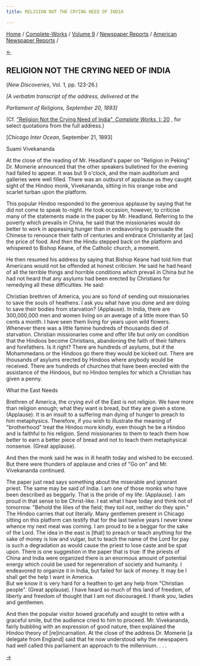```yaml
---
title: RELIGION NOT THE CRYING NEED OF INDIA

---
```

<div>

[Home](../../../../index.htm) /
[Complete-Works](../../../complete_works.htm) / [Volume
9](../../volume_9_contents.htm) / [Newspaper
Reports](../newspaper_reports_contents.htm) / [American Newspaper
Reports](american_newspaper_contents.htm) /

[←](02_chicago_record_sep_11_1893.htm)

## RELIGION NOT THE CRYING NEED OF INDIA

(*New Discoveries*, Vol. 1, pp. 123-26.)

*\[A verbatim transcript of the address, delivered at the*

*Parliament of Religions, September 20, 1893\]*

(Cf. ["Religion Not the Crying Need of India", *Complete Works*, I:
20](../../../volume_1/addresses_at_the_parliament/v1_c1_crying_need.htm)
, for select quotations from the full address.)

\[*Chicago Inter Ocean,* September 21, 1893\]

Suami Vivekananda

At the close of the reading of Mr. Headland's paper on "Religion in
Peking" Dr. Momerie announced that the other speakers bulletined for the
evening had failed to appear. It was but 9 o'clock, and the main
auditorium and galleries were well filled. There was an outburst of
applause as they caught sight of the Hindoo monk, Vivekananda, sitting
in his orange robe and scarlet turban upon the platform.

This popular Hindoo responded to the generous applause by saying that he
did not come to speak to-night. He took occasion, however, to criticise
many of the statements made in the paper by Mr. Headland. Referring to
the poverty which prevails in China, he said that the missionaries would
do better to work in appeasing hunger than in endeavoring to persuade
the Chinese to renounce their faith of centuries and embrace
Christianity at \[as\] the price of food. And then the Hindu stepped
back on the platform and whispered to Bishop Keane, of the Catholic
church, a moment.

He then resumed his address by saying that Bishop Keane had told him
that Americans would not be offended at honest criticism. He said he had
heard of all the terrible things and horrible conditions which prevail
in China but he had not heard that any asylums had been erected by
Christians for remedying all these difficulties. He said:

Christian brethren of America, you are so fond of sending out
missionaries to save the souls of heathens. I ask you what have you done
and are doing to save their bodies from starvation? (Applause). In
India, there are 300,000,000 men and women living on an average of a
little more than 50 cents a month. I have seen them living for years
upon wild flowers. Whenever there was a little famine hundreds of
thousands died of starvation. Christian missionaries come and offer life
but only on condition that the Hindoos become Christians, abandoning the
faith of their fathers and forefathers. Is it right? There are hundreds
of asylums, but if the Mohammedans or the Hindoos go there they would be
kicked out. There are thousands of asylums erected by Hindoos where
anybody would be received. There are hundreds of churches that have been
erected with the assistance of the Hindoos, but no Hindoo temples for
which a Christian has given a penny.

What the East Needs

Brethren of America, the crying evil of the East is not religion. We
have more than religion enough; what they want is bread, but they are
given a stone. (Applause). It is an insult to a suffering man dying of
hunger to preach to him metaphysics. Therefore, if you wish to
illustrate the meaning of "brotherhood" treat the Hindoo more kindly,
even though he be a Hindoo and is faithful to his religion. Send
missionaries to them to teach them how better to earn a better piece of
bread and not to teach them metaphysical nonsense. (Great applause).

And then the monk said he was in ill health today and wished to be
excused. But there were thunders of applause and cries of "Go on" and
Mr. Vivekananda continued.

The paper just read says something about the miserable and ignorant
priest. The same may be said of India. I am one of those monks who have
been described as beggarly. That is the pride of my life. (Applause). I
am proud in that sense to be Christ-like. I eat what I have today and
think not of tomorrow. "Behold the lilies of the field; they toil not,
neither do they spin." The Hindoo carries that out literally. Many
gentlemen present in Chicago sitting on this platform can testify that
for the last twelve years I never knew whence my next meal was coming. I
am proud to be a beggar for the sake of the Lord. The idea in the east
is \[that\] to preach or teach anything for the sake of money is low and
vulgar, but to teach the name of the Lord for pay is such a degradation
as would cause the priest to lose caste and be spat upon. There is one
suggestion in the paper that is true: If the priests of China and India
were organized there is an enormous amount of potential energy which
could be used for regeneration of society and humanity. I endeavored to
organize it in India, but failed for lack of money. It may be I shall
get the help I want in America.  
But we know it is very hard for a heathen to get any help from
"Christian people". (Great applause). I have heard so much of this land
of freedom, of liberty and freedom of thought that I am not discouraged.
I thank you, ladies and gentlemen.

And then the popular visitor bowed gracefully and sought to retire with
a graceful smile, but the audience cried to him to proceed. Mr.
Vivekananda, fairly bubbling with an expression of good nature, then
explained the Hindoo theory of \[re\]incarnation. At the close of the
address Dr. Momerie \[a delegate from England\] said that he now
understood why the newspapers had well called this parliament an
approach to the millennium. . . .

[→](04_ny_critic_nov_11_1893.htm)

</div>
